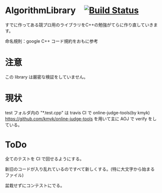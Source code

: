 # AlgorithmLibrary　[![Build Status](https://travis-ci.org/YanagiAyame/AlgorithmLibrary.svg?branch=master)](https://travis-ci.org/YanagiAyame/AlgorithmLibrary)

すでに作ってある競プロ用のライブラリをC++の勉強がてらに作り直していきます。

命名規則：google C++ コード規約をおもに参考

# 注意

この library は厳密な検証をしていません。

# 現状

test フォルダ内の "*.test.cpp" は travis CI で online-judge-tools(by kmyk) https://github.com/kmyk/online-judge-tools
を用いて主に AOJ で verify をしている。

# ToDo

全てのテストを CI で回せるようにする。

新旧のコードが入り乱れているのですべて新しくする。(特に大文字から始まるファイル)

盆栽せずにコンテストにでる。
